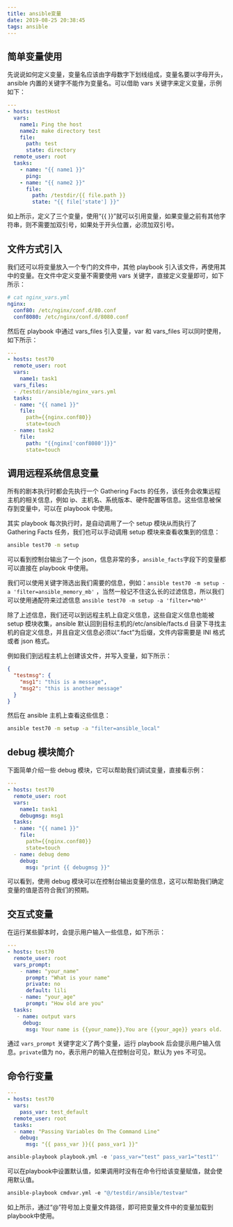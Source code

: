 ```yaml
---
title: ansible变量
date: 2019-08-25 20:38:45
tags: ansible
---
```


## 简单变量使用

先说说如何定义变量，变量名应该由字母数字下划线组成，变量名要以字母开头，ansible 内置的关键字不能作为变量名。可以借助 vars 关键字来定义变量，示例如下：

```yml
---
- hosts: testHost
  vars:
    name1: Ping the host
    name2: make directory test
    file:
      path: test
      state: directory
  remote_user: root
  tasks:
    - name: "{{ name1 }}"
      ping:
    - name: "{{ name2 }}"
      file:
        path: /testdir/{{ file.path }}
        state: "{{ file['state'] }}"
```

如上所示，定义了三个变量，使用“{{  }}”就可以引用变量，如果变量之前有其他字符串，则不需要加双引号，如果处于开头位置，必须加双引号。

## 文件方式引入

我们还可以将变量放入一个专门的文件中，其他 playbook 引入该文件，再使用其中的变量。在文件中定义变量不需要使用 vars 关键字，直接定义变量即可，如下所示：

```yaml
# cat nginx_vars.yml
nginx:
  conf80: /etc/nginx/conf.d/80.conf
  conf8080: /etc/nginx/conf.d/8080.conf
```

然后在 playbook 中通过 vars_files 引入变量，var 和 vars_files 可以同时使用，如下所示：

```yml
---
- hosts: test70
  remote_user: root
  vars:
    name1: task1
  vars_files:
  - /testdir/ansible/nginx_vars.yml
  tasks:
  - name: "{{ name1 }}"
    file:
      path={{nginx.conf80}}
      state=touch
  - name: task2
    file:
      path: "{{nginx['conf8080']}}"
      state=touch
```

## 调用远程系统信息变量

所有的剧本执行时都会先执行一个 Gathering Facts 的任务，该任务会收集远程主机的相关信息，例如 ip、主机名、系统版本、硬件配置等信息。这些信息被保存到变量中，可以在 playbook 中使用。

其实 playbook 每次执行时，是自动调用了一个 setup 模块从而执行了 Gathering Facts 任务，我们也可以手动调用 setup 模块来查看收集到的信息：

```bash
ansible test70 -m setup
```

可以看到控制台输出了一个 json，信息非常的多，`ansible_facts`字段下的变量都可以直接在 playbook 中使用。

我们可以使用关键字筛选出我们需要的信息，例如：`ansible test70 -m setup -a 'filter=ansible_memory_mb'` ，当然一般记不住这么长的过滤信息，所以我们可以使用通配符来过滤信息 `ansible test70 -m setup -a 'filter=*mb*'`

除了上述信息，我们还可以到远程主机上自定义信息，这些自定义信息也能被 setup 模块收集，ansible 默认回到目标主机的/etc/ansible/facts.d 目录下寻找主机的自定义信息，并且自定义信息必须以“.fact”为后缀，文件内容需要是 INI 格式或者 json 格式。

例如我们到远程主机上创建该文件，并写入变量，如下所示：

```json
{
  "testmsg": {
    "msg1": "this is a message",
    "msg2": "this is another message"
  }
}
```

然后在 ansible 主机上查看这些信息：

```bash
ansible test70 -m setup -a "filter=ansible_local"
```

## debug 模块简介

下面简单介绍一些 debug 模块，它可以帮助我们调试变量，直接看示例：

```yml
---
- hosts: test70
  remote_user: root
  vars:
    name1: task1
    debugmsg: msg1
  tasks:
  - name: "{{ name1 }}"
    file:
      path={{nginx.conf80}}
      state=touch
  - name: debug demo
    debug:
      msg: "print {{ debugmsg }}"
```

可以看到，使用 debug 模块可以在控制台输出变量的信息，这可以帮助我们确定变量的值是否符合我们的预期。

## 交互式变量

在运行某些脚本时，会提示用户输入一些信息，如下所示：

```yml
---
- hosts: test70
  remote_user: root
  vars_prompt:
    - name: "your_name"
      prompt: "What is your name"
      private: no
      default: lili
    - name: "your_age"
      prompt: "How old are you"
  tasks:
   - name: output vars
     debug:
      msg: Your name is {{your_name}},You are {{your_age}} years old.
```

通过 `vars_prompt` 关键字定义了两个变量，运行 playbook 后会提示用户输入信息。`private`值为 no，表示用户的输入在控制台可见，默认为 yes 不可见。

## 命令行变量

```yml
---
- hosts: test70
  vars:
    pass_var: test_default
  remote_user: root
  tasks:
  - name: "Passing Variables On The Command Line"
    debug:
      msg: "{{ pass_var }}{{ pass_var1 }}"
```

```bash
ansible-playbook playbook.yml -e 'pass_var="test" pass_var1="test1"'
```

可以在playbook中设置默认值，如果调用时没有在命令行给该变量赋值，就会使用默认值。

```bash
ansible-playbook cmdvar.yml -e "@/testdir/ansible/testvar"
```

如上所示，通过“@”符号加上变量文件路径，即可把变量文件中的变量加载到playbook中使用。
